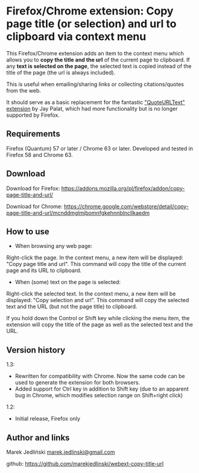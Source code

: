 # Firefox/Chrome extension: Copy page title (or selection) and url to clipboard via context menu

This Firefox/Chrome extension adds an item to the context menu which allows you to __copy the title and the url__ of the current page to clipboard. If any __text is selected on the page__, the selected text is copied instead of the title of the page (the url is always included).

This is useful when emailing/sharing links or collecting citations/quotes from the web.

It should serve as a basic replacement for the fantastic ["QuoteURLText" extension](https://addons.mozilla.org/en-US/firefox/addon/quoteurltext/) by Jay Palat, which had more functionality but is no longer supported by Firefox.


## Requirements

Firefox (Quantum) 57 or later / Chrome 63 or later.
Developed and tested in Firefox 58 and Chrome 63.

## Download

Download for Firefox:
https://addons.mozilla.org/pl/firefox/addon/copy-page-title-and-url/

Download for Chrome:
https://chrome.google.com/webstore/detail/copy-page-title-and-url/mcnddmglmjbomnfgkehnnblncllkaedm


## How to use

* When browsing any web page:

Right-click the page. In the context menu, a new item will be displayed: "Copy page title and url". This command will copy the title of the current page and its URL to clipboard.

* When (some) text on the page is selected:

Right-click the selected text. In the context menu, a new item will be displayed: "Copy selection and url". This command will copy the selected text and the URL (but not the page title) to clipboard.

If you hold down the Control or Shift key while clicking the menu item, the extension will copy the title of the page as well as the selected text and the URL.

## Version history

1.3:
- Rewritten for compatibility with Chrome. Now the same code can be used to generate the extension for both browsers.
- Added support for Ctrl key in addition to Shift key (due to an apparent bug in Chrome, which modifies selection range on Shift+right click)

1.2:
- Initial release, Firefox only

## Author and links

Marek Jedliński
marek.jedlinski@gmail.com

github:
https://github.com/marekjedlinski/webext-copy-title-url

